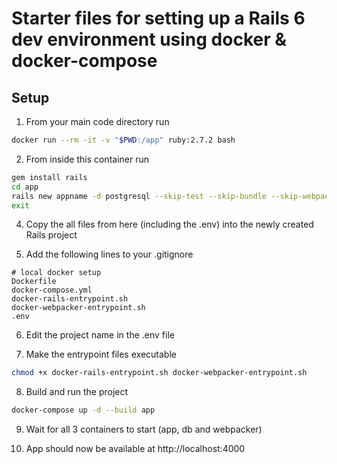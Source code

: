 # Starter files for setting up a Rails 6 dev environment using docker & docker-compose

## Setup

1. From your main code directory run

```sh
docker run --rm -it -v "$PWD:/app" ruby:2.7.2 bash
```

2. From inside this container run

```sh
gem install rails
cd app
rails new appname -d postgresql --skip-test --skip-bundle --skip-webpack-install
exit
```

4. Copy the all files from here (including the .env) into the newly created Rails project

5. Add the following lines to your .gitignore

```
# local docker setup
Dockerfile
docker-compose.yml
docker-rails-entrypoint.sh
docker-webpacker-entrypoint.sh
.env
```

6. Edit the project name in the .env file

7. Make the entrypoint files executable

```sh
chmod +x docker-rails-entrypoint.sh docker-webpacker-entrypoint.sh
```

8. Build and run the project

```sh
docker-compose up -d --build app
```

9. Wait for all 3 containers to start (app, db and webpacker)

10. App should now be available at http://localhost:4000
